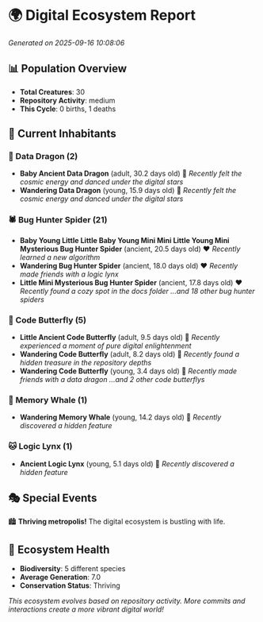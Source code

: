 # 🌍 Digital Ecosystem Report
*Generated on 2025-09-16 10:08:06*

## 📊 Population Overview
- **Total Creatures**: 30
- **Repository Activity**: medium
- **This Cycle**: 0 births, 1 deaths

## 👥 Current Inhabitants

### 🐉 Data Dragon (2)
- **Baby Ancient Data Dragon** (adult, 30.2 days old) 💛
  *Recently felt the cosmic energy and danced under the digital stars*
- **Wandering Data Dragon** (young, 15.9 days old) 💚
  *Recently felt the cosmic energy and danced under the digital stars*

### 🕷️ Bug Hunter Spider (21)
- **Baby Young Little Little Baby Young Mini Mini Little Young Mini Mysterious Bug Hunter Spider** (ancient, 20.5 days old) ❤️
  *Recently learned a new algorithm*
- **Wandering Bug Hunter Spider** (ancient, 18.0 days old) ❤️
  *Recently made friends with a logic lynx*
- **Little Mini Mysterious Bug Hunter Spider** (ancient, 17.8 days old) ❤️
  *Recently found a cozy spot in the docs folder*
  *...and 18 other bug hunter spiders*

### 🦋 Code Butterfly (5)
- **Little Ancient Code Butterfly** (adult, 9.5 days old) 💛
  *Recently experienced a moment of pure digital enlightenment*
- **Wandering Code Butterfly** (adult, 8.2 days old) 💚
  *Recently found a hidden treasure in the repository depths*
- **Wandering Code Butterfly** (young, 3.4 days old) 💚
  *Recently made friends with a data dragon*
  *...and 2 other code butterflys*

### 🐋 Memory Whale (1)
- **Wandering Memory Whale** (young, 14.2 days old) 💚
  *Recently discovered a hidden feature*

### 🐱 Logic Lynx (1)
- **Ancient Logic Lynx** (young, 5.1 days old) 💚
  *Recently discovered a hidden feature*

## 🎭 Special Events

🏙️ **Thriving metropolis!** The digital ecosystem is bustling with life.

## 🔬 Ecosystem Health
- **Biodiversity**: 5 different species
- **Average Generation**: 7.0
- **Conservation Status**: Thriving

*This ecosystem evolves based on repository activity. More commits and interactions create a more vibrant digital world!*